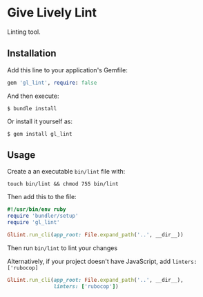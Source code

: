 # Give Lively Lint

Linting tool.

## Installation

Add this line to your application's Gemfile:

```ruby
gem 'gl_lint', require: false
```

And then execute:

    $ bundle install

Or install it yourself as:

    $ gem install gl_lint

## Usage

Create a an executable `bin/lint` file with:

`touch bin/lint && chmod 755 bin/lint`

Then add this to the file:

```ruby
#!/usr/bin/env ruby
require 'bundler/setup'
require 'gl_lint'

GlLint.run_cli(app_root: File.expand_path('..', __dir__))
```

Then run `bin/lint` to lint your changes

Alternatively, if your project doesn't have JavaScript, add `linters: ['rubocop]`

```ruby
GlLint.run_cli(app_root: File.expand_path('..', __dir__),
               linters: ['rubocop'])
```
